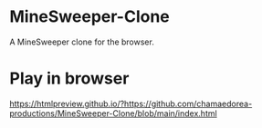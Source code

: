 # MineSweeper-Clone
 A MineSweeper clone for the browser.
# Play in browser
 https://htmlpreview.github.io/?https://github.com/chamaedorea-productions/MineSweeper-Clone/blob/main/index.html
